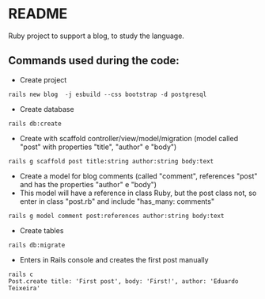 # README

Ruby project to support a blog, to study the language.

## Commands used during the code:

* Create project
```
rails new blog  -j esbuild --css bootstrap -d postgresql
```

* Create database
```
rails db:create
```

* Create with scaffold controller/view/model/migration (model called "post" with properties "title", "author" e "body")
```
rails g scaffold post title:string author:string body:text
```

* Create a model for blog comments (called "comment", references "post" and has the properties "author" e "body")
* This model will have a reference in class Ruby, but the post class not, so enter in class "post.rb" and include "has_many: comments"
```
rails g model comment post:references author:string body:text
```

* Create tables
```
rails db:migrate
```

* Enters in Rails console and creates the first post manually
```
rails c
Post.create title: 'First post', body: 'First!', author: 'Eduardo Teixeira'
```
